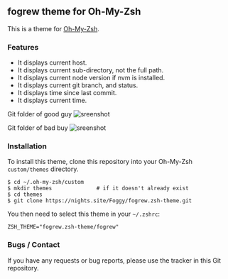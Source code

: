 ## fogrew theme for Oh-My-Zsh

This is a theme for [Oh-My-Zsh](https://github.com/robbyrussell/oh-my-zsh).

### Features
* It displays current host.
* It displays current sub-directory, not the full path.
* It displays current node version if nvm is installed.
* It displays current git branch, and status.
* It displays time since last commit.
* It displays current time.

Git folder of good guy
![sreenshot](https://gurylev.com/i/5a7de928a4.jpg)

Git folder of bad buy
![sreenshot](https://gurylev.com/i/koco7z2x8d.jpg)

### Installation

To install this theme, clone this repository into your Oh-My-Zsh `custom/themes`
directory.

    $ cd ~/.oh-my-zsh/custom
    $ mkdir themes              # if it doesn't already exist
    $ cd themes
    $ git clone https://nights.site/Foggy/fogrew.zsh-theme.git

You then need to select this theme in your `~/.zshrc`:

    ZSH_THEME="fogrew.zsh-theme/fogrew"

### Bugs / Contact

If you have any requests or bug reports, please use the tracker in this Git
repository.